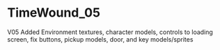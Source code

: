 # TimeWound_05
 V05 Added Environment textures, character models, controls to loading screen, fix buttons, pickup models, door, and key models/sprites
